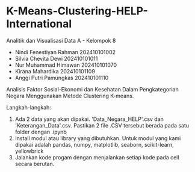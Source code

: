 # K-Means-Clustering-HELP-International

Analitik dan Visualisasi Data A - Kelompok 8
- Nindi Fenestiyan Rahman 202410101002
- Silvia Chevita Dewi 202410101011
- Nur Muhammad Himawan 202410101070
- Kirana Mahardika 202410101109
- Anggi Putri Pamungkas 202410101110

Analisis Faktor Sosial-Ekonomi dan Kesehatan Dalam Pengkategorian Negara Menggunakan Metode Clustering K-means.

Langkah-langkah:
1.  Ada 2 data yang akan dipakai. 'Data_Negara_HELP'.csv dan 'Keterangan_Data'.csv.
    Pastikan 2 file .CSV tersebut berada pada satu folder dengan .ipynb
2.  Install modul atau library yang dibutuhkan. 
    Untuk modul yang kami dipakai adalah pandas, numpy, matplotlib, seaborn, scikit-learn, yellowbrick
3.  Jalankan kode progam dengan menjalankan setiap kode pada cell secara berutan. 
